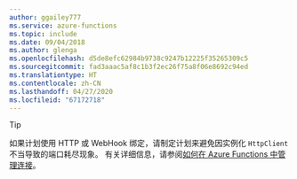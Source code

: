```yaml
---
author: ggailey777
ms.service: azure-functions
ms.topic: include
ms.date: 09/04/2018
ms.author: glenga
ms.openlocfilehash: d5de8efc62984b9738c9247b12225f35265309c5
ms.sourcegitcommit: fad3aaac5af8c1b3f2ec26f75a8f06e8692c94ed
ms.translationtype: HT
ms.contentlocale: zh-CN
ms.lasthandoff: 04/27/2020
ms.locfileid: "67172718"
---
```

> [!TIP]
>
> 如果计划使用 HTTP 或 WebHook 绑定，请制定计划来避免因实例化 `HttpClient` 不当导致的端口耗尽现象。 有关详细信息，请参阅[如何在 Azure Functions 中管理连接](../articles/azure-functions/manage-connections.md)。
